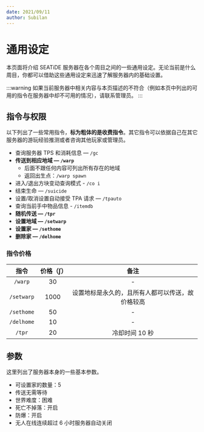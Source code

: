 ```yaml
---
date: 2021/09/11
author: Subilan
---
```


# 通用设定

本页面将介绍 SEATiDE 服务器在各个周目之间的一些通用设定。无论当前是什么周目，你都可以借助这些通用设定来迅速了解服务器内的基础设置。

:::warning
如果当前服务器中相关内容与本页描述的不符合（例如本页中列出的可用的指令在服务器中却不可用的情况），请联系管理员。
:::

## 指令与权限

以下列出了一些常用指令，**标为粗体的是收费指令**。其它指令可以依据自己在其它服务器的游玩经验推测或者咨询其他玩家或管理员。

- 查询服务器 TPS 和消耗信息 — `/gc`
- **传送到相应地域 — `/warp`**
  - 后面不跟任何内容可列出所有存在的地域
  - 返回出生点：`/warp spawn`
- 进入/退出方块变动查询模式 - `/co i`
- 结束生命 — `/suicide`
- 设置/取消设置自动接受 TPA 请求 — `/tpauto`
- 查询当前手中物品信息 - `/itemdb`
- **随机传送 — `/tpr`**
- **设置地域 — `/setwarp`**
- **设置家 — `/sethome`**
- **删除家 — `/delhome`**

### 指令价格

|指令|价格（∫）|备注|
|:-:|:-:|:-:|
|`/warp`|30|-|
|`/setwarp`|1000|设置地标是永久的，且所有人都可以传送，故价格较高|
|`/sethome`|50|-|
|`/delhome`|10|-|
|`/tpr`|20|冷却时间 10 秒|


## 参数

这里列出了服务器本身的一些基本参数。

- 可设置家的数量：5
- 传送无需等待
- 世界难度：困难
- 死亡不掉落：开启
- 防爆：开启
- 无人在线连续超过 6 小时服务器自动关闭
